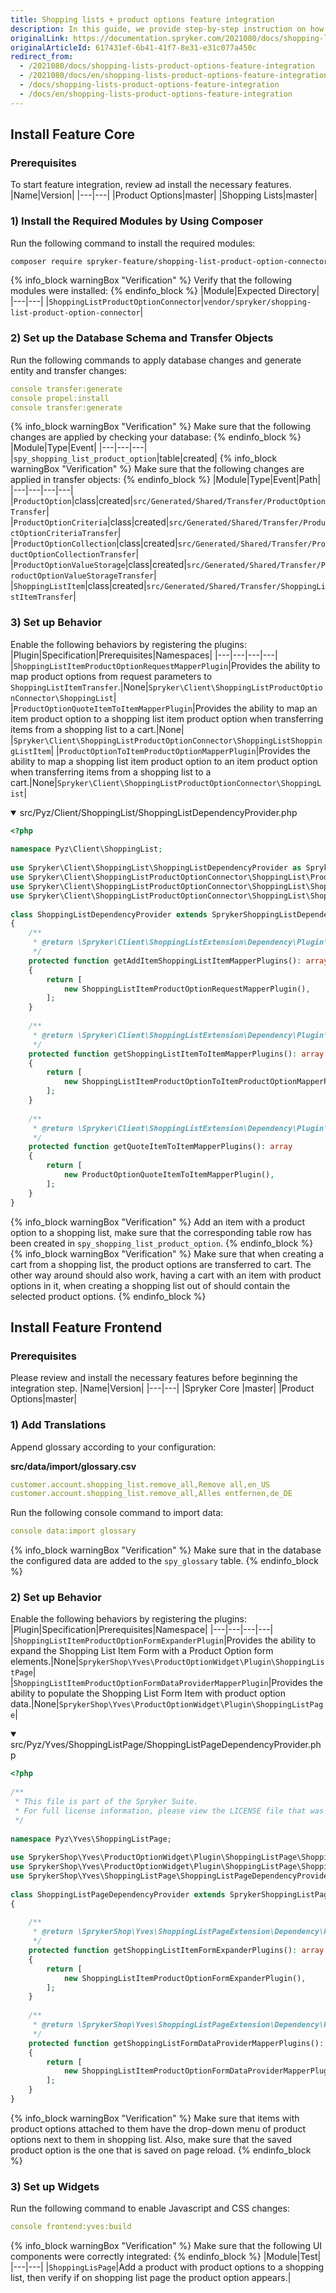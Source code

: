 ```yaml
---
title: Shopping lists + product options feature integration
description: In this guide, we provide step-by-step instruction on how to install Shopping Lists + Product Options Feature  into Spryker-based project.
originalLink: https://documentation.spryker.com/2021080/docs/shopping-lists-product-options-feature-integration
originalArticleId: 617431ef-6b41-41f7-8e31-e31c077a450c
redirect_from:
  - /2021080/docs/shopping-lists-product-options-feature-integration
  - /2021080/docs/en/shopping-lists-product-options-feature-integration
  - /docs/shopping-lists-product-options-feature-integration
  - /docs/en/shopping-lists-product-options-feature-integration
---
```


## Install Feature Core
### Prerequisites
To start feature integration, review ad install the necessary features.
|Name|Version|
|---|---|
|Product Options|master|
|Shopping Lists|master|

### 1) Install the Required Modules by Using Composer
Run the following command to install the required modules:
```bash
composer require spryker-feature/shopping-list-product-option-connector:"^1.0.0" --update-with-dependencies
```
{% info_block warningBox "Verification" %}
Verify that the following modules were installed:
{% endinfo_block %}
|Module|Expected Directory|
|---|---|
|`ShoppingListProductOptionConnector`|`vendor/spryker/shopping-list-product-option-connector`|

### 2) Set up the Database Schema and Transfer Objects
Run the following commands to apply database changes and generate entity and transfer changes:
```yaml
console transfer:generate
console propel:install
console transfer:generate
```

{% info_block warningBox "Verification" %}
Make sure that the following changes are applied by checking your database:
{% endinfo_block %}
|Module|Type|Event|
|---|---|---|
|`spy_shopping_list_product_option`|table|created|
{% info_block warningBox "Verification" %}
Make sure that the following changes are applied in transfer objects:
{% endinfo_block %}
|Module|Type|Event|Path|
|---|---|---|---|
|`ProductOption`|class|created|`src/Generated/Shared/Transfer/ProductOptionTransfer`|
|`ProductOptionCriteria`|class|created|`src/Generated/Shared/Transfer/ProductOptionCriteriaTransfer`|
|`ProductOptionCollection`|class|created|`src/Generated/Shared/Transfer/ProductOptionCollectionTransfer`|
|`ProductOptionValueStorage`|class|created|`src/Generated/Shared/Transfer/ProductOptionValueStorageTransfer`|
|`ShoppingListItem`|class|created|`src/Generated/Shared/Transfer/ShoppingListItemTransfer`|


### 3) Set up Behavior

Enable the following behaviors by registering the plugins:
|Plugin|Specification|Prerequisites|Namespaces|
|---|---|---|---|
|`ShoppingListItemProductOptionRequestMapperPlugin`|Provides the ability to map product options from request parameters to `ShoppingListItemTransfer`.|None|`Spryker\Client\ShoppingListProductOptionConnector\ShoppingList`|
|`ProductOptionQuoteItemToItemMapperPlugin`|Provides the ability to map an item product option to a shopping list item product option when transferring items from a shopping list to a cart.|None|                    |`Spryker\Client\ShoppingListProductOptionConnector\ShoppingListShoppingListItem`|
|`ProductOptionToItemProductOptionMapperPlugin`|Provides the ability to map a shopping list item product option to an item product option when transferring items from a shopping list to a cart.|None|`Spryker\Client\ShoppingListProductOptionConnector\ShoppingList`|

<details open>
<summary>src/Pyz/Client/ShoppingList/ShoppingListDependencyProvider.php</summary>
 
```php    
<?php
 
namespace Pyz\Client\ShoppingList;
 
use Spryker\Client\ShoppingList\ShoppingListDependencyProvider as SprykerShoppingListDependencyProvider;
use Spryker\Client\ShoppingListProductOptionConnector\ShoppingList\ProductOptionQuoteItemToItemMapperPlugin;
use Spryker\Client\ShoppingListProductOptionConnector\ShoppingList\ShoppingListItemProductOptionRequestMapperPlugin;
use Spryker\Client\ShoppingListProductOptionConnector\ShoppingList\ShoppingListItemProductOptionToItemProductOptionMapperPlugin;
 
class ShoppingListDependencyProvider extends SprykerShoppingListDependencyProvider
{
	/**
	 * @return \Spryker\Client\ShoppingListExtension\Dependency\Plugin\ShoppingListItemMapperPluginInterface[]
	 */
	protected function getAddItemShoppingListItemMapperPlugins(): array
	{
		return [
			new ShoppingListItemProductOptionRequestMapperPlugin(),
		];
	}
 
	/**
	 * @return \Spryker\Client\ShoppingListExtension\Dependency\Plugin\ShoppingListItemToItemMapperPluginInterface[]
	 */
	protected function getShoppingListItemToItemMapperPlugins(): array
	{
		return [
			new ShoppingListItemProductOptionToItemProductOptionMapperPlugin(),
		];
	}
 
	/**
	 * @return \Spryker\Client\ShoppingListExtension\Dependency\Plugin\QuoteItemToItemMapperPluginInterface[]
	 */
	protected function getQuoteItemToItemMapperPlugins(): array
	{
		return [
			new ProductOptionQuoteItemToItemMapperPlugin(),
		];
	}
}
```
</details>


{% info_block warningBox "Verification" %}
Add an item with a product option to a shopping list, make sure that the corresponding table row has been created in `spy_shopping_list_product_option`.
{% endinfo_block %}
{% info_block warningBox "Verification" %}
Make sure that when creating a cart from a shopping list, the product options are transferred to cart. The other way around should also work, having a cart with an item with product options in it, when creating a shopping list out of should contain the selected product options.
{% endinfo_block %}

## Install Feature Frontend
### Prerequisites
Please review and install the necessary features before beginning the integration step.
|Name|Version|
|---|---|
|Spryker Core |master|
|Product Options|master|

### 1) Add Translations
Append glossary according to your configuration:

**src/data/import/glossary.csv**

```yaml
customer.account.shopping_list.remove_all,Remove all,en_US
customer.account.shopping_list.remove_all,Alles entfernen,de_DE
```

Run the following console command to import data:

```yaml
console data:import glossary
```
{% info_block warningBox "Verification" %}
Make sure that in the database the configured data are added to the `spy_glossary` table.
{% endinfo_block %}

### 2) Set up Behavior

Enable the following behaviors by registering the plugins:
|Plugin|Specification|Prerequisites|Namespace|
|---|---|---|---|
|`ShoppingListItemProductOptionFormExpanderPlugin`|Provides the ability to expand the Shopping List Item Form with a Product Option form elements.|None|`SprykerShop\Yves\ProductOptionWidget\Plugin\ShoppingListPage`|
|`ShoppingListItemProductOptionFormDataProviderMapperPlugin`|Provides the ability to populate the Shopping List Form Item with product option data.|None|`SprykerShop\Yves\ProductOptionWidget\Plugin\ShoppingListPage`|

<details open>
<summary>src/Pyz/Yves/ShoppingListPage/ShoppingListPageDependencyProvider.php</summary>

```php
<?php
 
/**
 * This file is part of the Spryker Suite.
 * For full license information, please view the LICENSE file that was distributed with this source code.
 */
 
namespace Pyz\Yves\ShoppingListPage;
 
use SprykerShop\Yves\ProductOptionWidget\Plugin\ShoppingListPage\ShoppingListItemProductOptionFormDataProviderMapperPlugin;
use SprykerShop\Yves\ProductOptionWidget\Plugin\ShoppingListPage\ShoppingListItemProductOptionFormExpanderPlugin;
use SprykerShop\Yves\ShoppingListPage\ShoppingListPageDependencyProvider as SprykerShoppingListPageDependencyProvider;
 
class ShoppingListPageDependencyProvider extends SprykerShoppingListPageDependencyProvider
{
 
	/**
	 * @return \SprykerShop\Yves\ShoppingListPageExtension\Dependency\Plugin\ShoppingListItemFormExpanderPluginInterface[]
	 */
	protected function getShoppingListItemFormExpanderPlugins(): array
	{
		return [
			new ShoppingListItemProductOptionFormExpanderPlugin(),
		];
	}
 
	/**
	 * @return \SprykerShop\Yves\ShoppingListPageExtension\Dependency\Plugin\ShoppingListFormDataProviderMapperPluginInterface[]
	 */
	protected function getShoppingListFormDataProviderMapperPlugins(): array
	{
		return [
			new ShoppingListItemProductOptionFormDataProviderMapperPlugin(),
		];
	}
}
```
</details>

{% info_block warningBox "Verification" %}
Make sure that items with product options attached to them  have the drop-down menu of product options next to them in shopping list. Also, make sure that the saved product option is the one that is saved on page reload.
{% endinfo_block %}

### 3) Set up Widgets
Run the following command to enable Javascript and CSS changes:

```yaml
console frontend:yves:build
```
{% info_block warningBox "Verification" %}
Make sure that the following UI components were correctly integrated:
{% endinfo_block %}
|Module|Test|
|---|---|
|`ShoppingLisPage`|Add a product with product options to a shopping list, then verify if on shopping list page the product option appears.|
